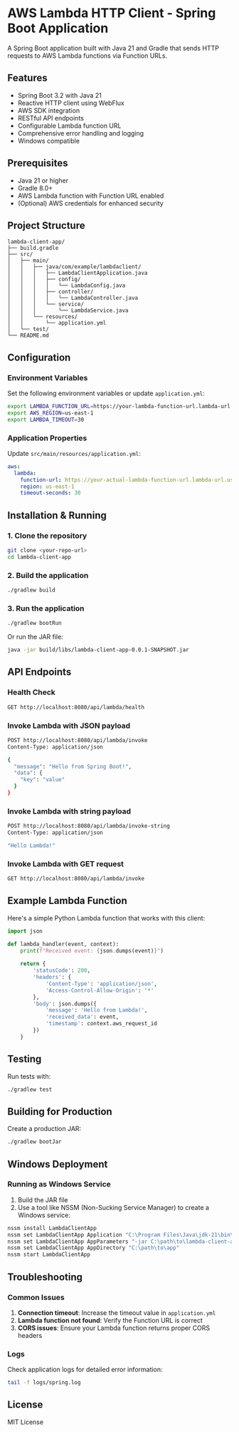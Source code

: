 # AWS Lambda HTTP Client - Spring Boot Application

A Spring Boot application built with Java 21 and Gradle that sends HTTP requests to AWS Lambda functions via Function URLs.

## Features

- Spring Boot 3.2 with Java 21
- Reactive HTTP client using WebFlux
- AWS SDK integration
- RESTful API endpoints
- Configurable Lambda function URL
- Comprehensive error handling and logging
- Windows compatible

## Prerequisites

- Java 21 or higher
- Gradle 8.0+
- AWS Lambda function with Function URL enabled
- (Optional) AWS credentials for enhanced security

## Project Structure

```
lambda-client-app/
├── build.gradle
├── src/
│   ├── main/
│   │   ├── java/com/example/lambdaclient/
│   │   │   ├── LambdaClientApplication.java
│   │   │   ├── config/
│   │   │   │   └── LambdaConfig.java
│   │   │   ├── controller/
│   │   │   │   └── LambdaController.java
│   │   │   └── service/
│   │   │       └── LambdaService.java
│   │   └── resources/
│   │       └── application.yml
│   └── test/
└── README.md
```

## Configuration

### Environment Variables

Set the following environment variables or update `application.yml`:

```bash
export LAMBDA_FUNCTION_URL=https://your-lambda-function-url.lambda-url.us-east-1.on.aws/
export AWS_REGION=us-east-1
export LAMBDA_TIMEOUT=30
```

### Application Properties

Update `src/main/resources/application.yml`:

```yaml
aws:
  lambda:
    function-url: https://your-actual-lambda-function-url.lambda-url.us-east-1.on.aws/
    region: us-east-1
    timeout-seconds: 30
```

## Installation & Running

### 1. Clone the repository
```bash
git clone <your-repo-url>
cd lambda-client-app
```

### 2. Build the application
```bash
./gradlew build
```

### 3. Run the application
```bash
./gradlew bootRun
```

Or run the JAR file:
```bash
java -jar build/libs/lambda-client-app-0.0.1-SNAPSHOT.jar
```

## API Endpoints

### Health Check
```bash
GET http://localhost:8080/api/lambda/health
```

### Invoke Lambda with JSON payload
```bash
POST http://localhost:8080/api/lambda/invoke
Content-Type: application/json

{
  "message": "Hello from Spring Boot!",
  "data": {
    "key": "value"
  }
}
```

### Invoke Lambda with string payload
```bash
POST http://localhost:8080/api/lambda/invoke-string
Content-Type: application/json

"Hello Lambda!"
```

### Invoke Lambda with GET request
```bash
GET http://localhost:8080/api/lambda/invoke
```

## Example Lambda Function

Here's a simple Python Lambda function that works with this client:

```python
import json

def lambda_handler(event, context):
    print(f"Received event: {json.dumps(event)}")
    
    return {
        'statusCode': 200,
        'headers': {
            'Content-Type': 'application/json',
            'Access-Control-Allow-Origin': '*'
        },
        'body': json.dumps({
            'message': 'Hello from Lambda!',
            'received_data': event,
            'timestamp': context.aws_request_id
        })
    }
```

## Testing

Run tests with:
```bash
./gradlew test
```

## Building for Production

Create a production JAR:
```bash
./gradlew bootJar
```

## Windows Deployment

### Running as Windows Service

1. Build the JAR file
2. Use a tool like NSSM (Non-Sucking Service Manager) to create a Windows service:

```cmd
nssm install LambdaClientApp
nssm set LambdaClientApp Application "C:\Program Files\Java\jdk-21\bin\java.exe"
nssm set LambdaClientApp AppParameters "-jar C:\path\to\lambda-client-app-0.0.1-SNAPSHOT.jar"
nssm set LambdaClientApp AppDirectory "C:\path\to\app"
nssm start LambdaClientApp
```

## Troubleshooting

### Common Issues

1. **Connection timeout**: Increase the timeout value in `application.yml`
2. **Lambda function not found**: Verify the Function URL is correct
3. **CORS issues**: Ensure your Lambda function returns proper CORS headers

### Logs

Check application logs for detailed error information:
```bash
tail -f logs/spring.log
```

## License

MIT License
